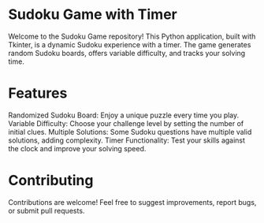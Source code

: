 
# Sudoku Game with Timer
Welcome to the Sudoku Game repository!
This Python application, built with Tkinter, is a dynamic Sudoku experience with a timer.
The game generates random Sudoku boards, offers variable difficulty, and tracks your solving time.

# Features
Randomized Sudoku Board: Enjoy a unique puzzle every time you play.
Variable Difficulty: Choose your challenge level by setting the number of initial clues.
Multiple Solutions: Some Sudoku questions have multiple valid solutions, adding complexity.
Timer Functionality: Test your skills against the clock and improve your solving speed.


# Contributing
Contributions are welcome! Feel free to suggest improvements, report bugs, or submit pull requests.
